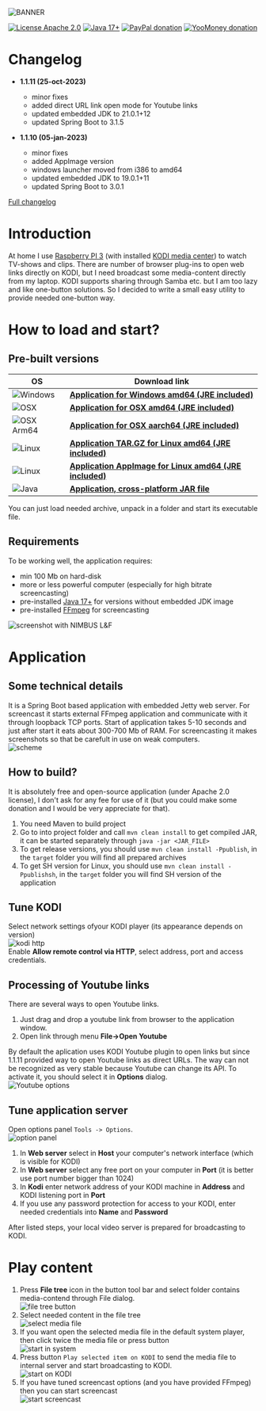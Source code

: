 ![BANNER](assets/github-social-preview.png)

[![License Apache 2.0](https://img.shields.io/badge/license-Apache%20License%202.0-green.svg)](http://www.apache.org/licenses/LICENSE-2.0)
[![Java 17+](https://img.shields.io/badge/java-11%2b-green.svg)](https://bell-sw.com/pages/downloads/#/java-17-lts)
[![PayPal donation](https://img.shields.io/badge/donation-PayPal-cyan.svg)](https://www.paypal.com/cgi-bin/webscr?cmd=_s-xclick&hosted_button_id=AHWJHJFBAWGL2)
[![YooMoney donation](https://img.shields.io/badge/donation-Yoo.money-blue.svg)](https://yoomoney.ru/to/41001158080699)

# Changelog

- __1.1.11 (25-oct-2023)__
  - minor fixes
  - added direct URL link open mode for Youtube links
  - updated embedded JDK to 21.0.1+12
  - updated Spring Boot to 3.1.5

- __1.1.10 (05-jan-2023)__
  - minor fixes
  - added AppImage version
  - windows launcher moved from i386 to amd64
  - updated embedded JDK to 19.0.1+11
  - updated Spring Boot to 3.0.1

[Full changelog](changelog.txt)

# Introduction

At home I use [Raspberry PI 3](https://www.raspberrypi.org/products/raspberry-pi-3-model-b/) (with installed [KODI media center](https://kodi.tv/)) to watch TV-shows and clips. There are number of browser plug-ins to open web links directly on KODI, but I need broadcast some media-content directly from my laptop. KODI supports sharing through Samba etc. but I am too lazy and like one-button solutions. So I decided to write a small easy utility to provide needed one-button way.

# How to load and start?

## Pre-built versions

| OS                                           |  Download link                                                                                                                                                                                | 
| -------------------------------------------- | --------------------------------------------------------------------------------------------------------------------------------------------------------------------------------------------- |
| ![Windows](assets/icons/win64x64.png)        | __[Application for Windows amd64 (JRE included)](https://github.com/raydac/ravikoodi-server/releases/download/1.1.11/ravikoodi-app-1.1.11-windows-jdk-amd64.zip)__           |
| ![OSX](assets/icons/macos64x64.png)          | __[Application for OSX amd64 (JRE included)](https://github.com/raydac/ravikoodi-server/releases/download/1.1.11/ravikoodi-app-1.1.11-macos-jdk-amd64.zip)__                 |
| ![OSX Arm64](assets/icons/macosarm64x64.png) | __[Application for OSX aarch64 (JRE included)](https://github.com/raydac/ravikoodi-server/releases/download/1.1.11/ravikoodi-app-1.1.11-macos-jdk-aarch64.zip)__             |
| ![Linux](assets/icons/linux64x64.png)        | __[Application TAR.GZ for Linux amd64 (JRE included)](https://github.com/raydac/ravikoodi-server/releases/download/1.1.11/ravikoodi-app-1.1.11-linux-jdk-amd64.tar.gz)__     |
| ![Linux](assets/icons/appimage64x64.png)     | __[Application AppImage for Linux amd64 (JRE included)](https://github.com/raydac/ravikoodi-server/releases/download/1.1.11/ravikoodi-app-1.1.11-x86_64.AppImage)__          |
| ![Java](assets/icons/java64x64.png)          | __[Application, cross-platform JAR file](https://github.com/raydac/ravikoodi-server/releases/download/1.1.11/ravikoodi-app-1.1.11.jar)__                                     | 


You can just load needed archive, unpack in a folder and start its executable file.

## Requirements

To be working well, the application requires:
 - min 100 Mb on hard-disk
 - more or less powerful computer (especially for high bitrate screencasting)
 - pre-installed [Java 17+](https://bell-sw.com/pages/downloads/) for versions without embedded JDK image
 - pre-installed [FFmpeg](https://www.ffmpeg.org/) for screencasting

![screenshot with NIMBUS L&F](assets/screenshot.png)   

# Application

## Some technical details
It is a Spring Boot based application with embedded Jetty web server. For screencast it starts external FFmpeg application and communicate with it through loopback TCP ports. Start of application takes 5-10 seconds and just after start it eats about 300-700 Mb of RAM. For screencasting it makes screenshots so that be carefult in use on weak computers.   
![scheme](assets/architecture.png)

## How to build?
It is absolutely free and open-source application (under Apache 2.0 license), I don't ask for any fee for use of it (but you could make some donation and I would be very appreciate for that).
1. You need Maven to build project
2. Go to into project folder and call `mvn clean install` to get compiled JAR, it can be started separately through `java -jar <JAR_FILE>`
3. To get release versions, you should use `mvn clean install -Ppublish`, in the `target` folder you will find all prepared archives
4. To get SH version for Linux, you should use `mvn clean install -Ppublishsh`, in the `target` folder you will find SH version of the application

## Tune KODI
Select network settings ofyour KODI player (its appearance depends on version)   
![kodi http](assets/kodi_settings.png)   
Enable __Allow remote control via HTTP__, select address, port and access credentials.

## Processing of Youtube links
There are several ways to open Youtube links.
1. Just drag and drop a youtube link from browser to the application window.
2. Open link through menu __File->Open Youtube__

By default the aplication uses KODI Youtube plugin to open links but since 1.1.11 provided way to open Youtube links as direct URLs. The way can not be recognized as very stable because Youtube can change its API. To activate it, you should select it in __Options__ dialog.   
![Youtube options](assets/youtube_options.png)

## Tune application server

Open options panel `Tools -> Options`.   
![option panel](assets/optionspanel.png)
1. In __Web server__ select in __Host__ your computer's network interface (which is visible for KODI)
2. In __Web server__ select any free port on your computer in __Port__ (it is better use port number bigger than 1024)
3. In __Kodi__ enter network address of your KODI machine in __Address__ and KODI listening port in __Port__
4. If you use any password protection for access to your KODI, enter needed credentials into __Name__ and __Password__

After listed steps, your local video server is prepared for broadcasting to KODI.

# Play content
1. Press __File tree__ icon in the button tool bar and select folder contains media-contend through File dialog.   
![file tree button](assets/tool_folders.png)
2. Select needed content in the file tree   
![select media file](assets/tree_selected_content.png)
3. If you want open the selected media file in the default system player, then click twice the media file or press button   
![start in system](assets/tool_system_play.png)
4. Press button `Play selected item on KODI` to send the media file to internal server and start broadcasting to KODI.   
![start on KODI](assets/tool_play_on_kodi.png)
5. If you have tuned screencast options (and you have provided FFmpeg) then you can start screencast   
![start screencast](assets/tool_play_screencast.png)  
